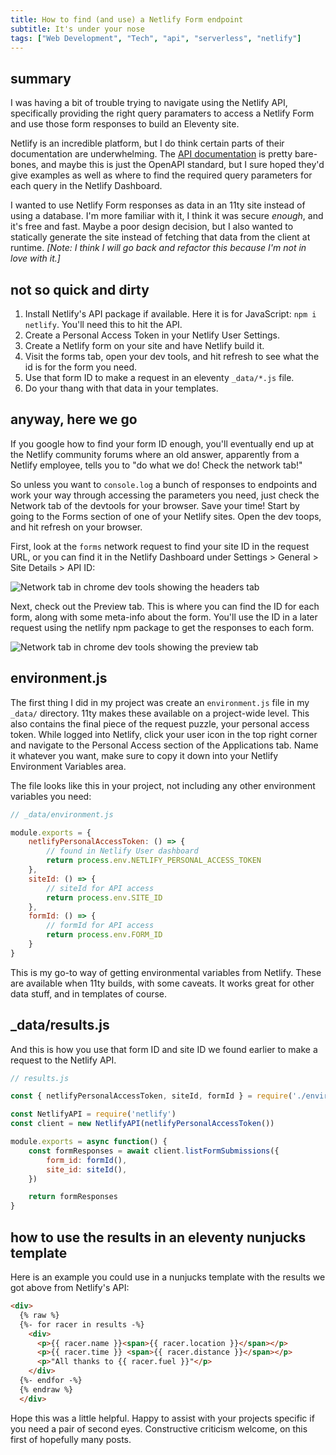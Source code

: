 ```yaml
---
title: How to find (and use) a Netlify Form endpoint
subtitle: It's under your nose
tags: ["Web Development", "Tech", "api", "serverless", "netlify"]
---
```

## summary

I was having a bit of trouble trying to navigate using the Netlify API, specifically providing the right query paramaters to access a Netlify Form and use those form responses to build an Eleventy site.

Netlify is an incredible platform, but I do think certain parts of their documentation are underwhelming. The [API documentation](https://open-api.netlify.com/) is pretty bare-bones, and maybe this is just the OpenAPI standard, but I sure hoped they'd give examples as well as where to find the required query parameters for each query in the Netlify Dashboard.

I wanted to use Netlify Form responses as data in an 11ty site instead of using a database. I'm more familiar with it, I think it was secure *enough*, and it's free and fast. Maybe a poor design decision, but I also wanted to statically generate the site instead of fetching that data from the client at runtime. *\[Note: I think I will go back and refactor this because I'm not in love with it.\]*

## not so quick and dirty

1. Install Netlify's API package if available. Here it is for JavaScript: `npm i netlify`. You'll need this to hit the API.
1. Create a Personal Access Token in your Netlify User Settings.
1. Create a Netlify form on your site and have Netlify build it.
1. Visit the forms tab, open your dev tools, and hit refresh to see what the id is for the form you need.
1. Use that form ID to make a request in an eleventy `_data/*.js` file.
1. Do your thang with that data in your templates.

## anyway, here we go

If you google how to find your form ID enough, you'll eventually end up at the Netlify community forums where an old answer, apparently from a Netlify employee, tells you to "do what we do! Check the network tab!"

So unless you want to `console.log` a bunch of responses to endpoints and work your way through accessing the parameters you need, just check the Network tab of the devtools for your browser. Save your time! Start by going to the Forms section of one of your Netlify sites. Open the dev toops, and hit refresh on your browser.

First, look at the `forms` network request to find your site ID in the request URL, or you can find it in the Netlify Dashboard under Settings > General > Site Details > API ID:

![Network tab in chrome dev tools showing the headers tab](https://res.cloudinary.com/duzmgsio4/image/upload/v1610936994/ericraslich/network_tab.png)

Next, check out the Preview tab. This is where you can find the ID for each form, along with some meta-info about the form. You'll use the ID in a later request using the netlify npm package to get the responses to each form.

![Network tab in chrome dev tools showing the preview tab](https://res.cloudinary.com/duzmgsio4/image/upload/v1610936994/ericraslich/preview_tab.png)



## environment.js

The first thing I did in my project was create an `environment.js` file in my `_data/` directory. 11ty makes these available on a project-wide level. This also contains the final piece of the request puzzle, your personal access token. While logged into Netlify, click your user icon in the top right corner and navigate to the Personal Access section of the Applications tab. Name it whatever you want, make sure to copy it down into your Netlify Environment Variables area.

The file looks like this in your project, not including any other environment variables you need:

``` js
// _data/environment.js

module.exports = {
    netlifyPersonalAccessToken: () => {
        // found in Netlify User dashboard
        return process.env.NETLIFY_PERSONAL_ACCESS_TOKEN
    },
    siteId: () => {
        // siteId for API access
        return process.env.SITE_ID
    },
    formId: () => {
        // formId for API access
        return process.env.FORM_ID
    }
}
```

This is my go-to way of getting environmental variables from Netlify. These are available when 11ty builds, with some caveats. It works great for other data stuff, and in templates of course.

## _data/results.js

And this is how you use that form ID and site ID we found earlier to make a request to the Netlify API.

``` js
// results.js

const { netlifyPersonalAccessToken, siteId, formId } = require('./environment')

const NetlifyAPI = require('netlify')
const client = new NetlifyAPI(netlifyPersonalAccessToken())

module.exports = async function() {
    const formResponses = await client.listFormSubmissions({
        form_id: formId(),
        site_id: siteId(),
    })

    return formResponses
}
```

## how to use the results in an eleventy nunjucks template

Here is an example you could use in a nunjucks template with the results we got above from Netlify's API:

```html
<div>
  {% raw %}
  {%- for racer in results -%}
    <div>
      <p>{{ racer.name }}<span>{{ racer.location }}</span></p>
      <p>{{ racer.time }} <span>{{ racer.distance }}</span></p>
      <p>"All thanks to {{ racer.fuel }}"</p>
    </div>
  {%- endfor -%}
  {% endraw %}
  </div>
  ```

Hope this was a little helpful. Happy to assist with your projects specific if you need a pair of second eyes. Constructive criticism welcome, on this first of hopefully many posts.